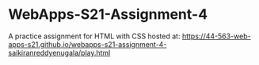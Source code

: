 # WebApps-S21-Assignment-4
A practice assignment for HTML with CSS
hosted at: <https://44-563-web-apps-s21.github.io/webapps-s21-assignment-4-saikiranreddyenugala/play.html>
